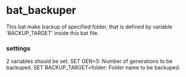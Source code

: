 # bat_backuper

This bat make backup of specified folder, that is defined by variable 'BACKUP_TARGET' inside this bat file.

### settings
2 variables should be set.
SET GEN=5: Number of generations to be backuped.
SET BACKUP_TARGET=folder: Folder name to be backuped.

